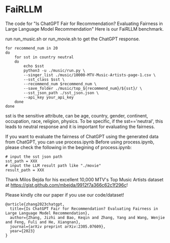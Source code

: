 # FaiRLLM
The code for "Is ChatGPT Fair for Recommendation? Evaluating Fairness in Large Language Model Recommendation"
Here is our FaiRLLM benchmark.

run run_music.sh or run_movie.sh to get the ChatGPT response.
```
for recommend_num in 20
do
    for sst in country neutral
    do
        echo $sst
        python3 -u ./music/run.py \
        --singer_list ./music/10000-MTV-Music-Artists-page-1.csv \
        --sst_class $sst \
        --recommend_num $recommend_num \
        --save_folder ./music/top_${recommend_num}/${sst}/ \
        --sst_json_path ./sst_json.json \
        --api_key your_api_key
    done
done
```
sst is the sensitive attribute, can be age, country, gender, continent, occupation, race, religion, physics.
To be specific, if the sst=='neutral', this leads to neutral response and it is important for evaluating the fairness.

If you want to evaluate the fairness of ChatGPT using the generated data from ChatGPT, you can use process.ipynb
Before using process.ipynb, please check the following in the begining of process.ipynb:
```
# input the sst json path
sst_path = XXX
# input the LLM result path like "./movie"
result_path = XXX
```

Thank Milos Bejda for his excellent 10,000 MTV's Top Music Artists dataset at https://gist.github.com/mbejda/9912f7a366c62c1f296c!

Please kindly cite our paper if you use our code/dataset!
```
@article{zhang2023chatgpt,
  title={Is ChatGPT Fair for Recommendation? Evaluating Fairness in Large Language Model Recommendation},
  author={Zhang, Jizhi and Bao, Keqin and Zhang, Yang and Wang, Wenjie and Feng, Fuli and He, Xiangnan},
  journal={arXiv preprint arXiv:2305.07609},
  year={2023}
}
```
